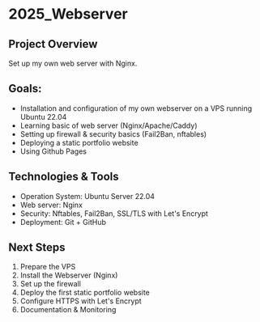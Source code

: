 # 2025_Webserver

## Project Overview

Set up my own web server with Nginx.

## Goals:

- Installation and configuration of my own webserver on a VPS running Ubuntu 22.04
- Learning basic of web server (Nginx/Apache/Caddy)
- Setting up firewall & security basics (Fail2Ban, nftables)
- Deploying a static portfolio website
- Using Github Pages

## Technologies & Tools

- Operation System: Ubuntu Server 22.04
- Web server: Nginx
- Security: Nftables, Fail2Ban, SSL/TLS with Let's Encrypt
- Deployment: Git + GitHub

## Next Steps

1. Prepare the VPS
2. Install the Webserver (Nginx)
3. Set up the firewall
4. Deploy the first static portfolio website
5. Configure HTTPS with Let's Encrypt
6. Documentation & Monitoring
